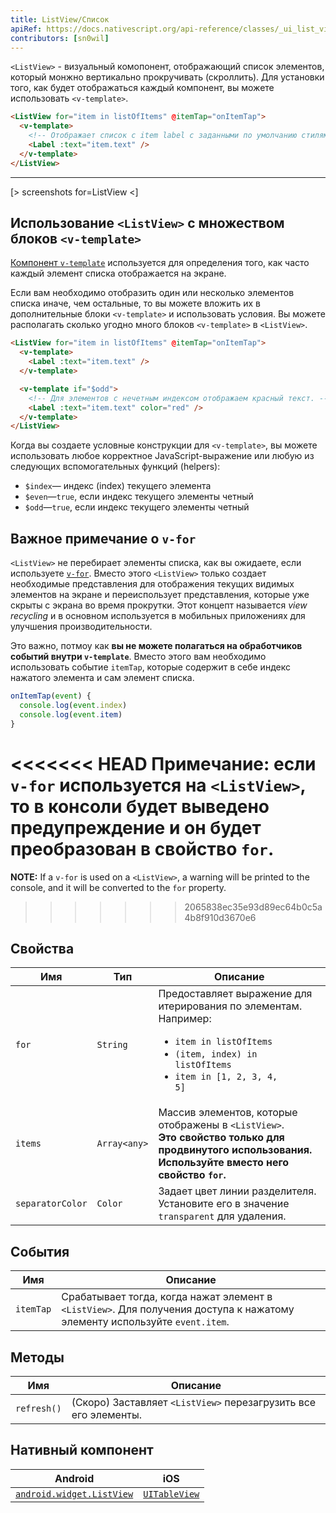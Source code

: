```yaml
---
title: ListView/Список
apiRef: https://docs.nativescript.org/api-reference/classes/_ui_list_view_.listview
contributors: [sn0wil]
---
```


`<ListView>` - визуальный комопонент, отображающий список элементов, который монжно вертикально прокручивать (скроллить). Для установки того, как будет отображаться каждый компонент, вы можете использовать `<v-template>`.

```html
<ListView for="item in listOfItems" @itemTap="onItemTap">
  <v-template>
    <!-- Отображает список с item label с заданными по умолчанию стилями. -->
    <Label :text="item.text" />
  </v-template>
</ListView>
```

---

[> screenshots for=ListView <]

## Использование `<ListView>` с множеством блоков `<v-template>`

[Компонент `v-template`](/ru/docs/utilities/v-template) используется для определения того, как часто каждый элемент списка отображается на экране. 

Если вам необходимо отобразить один или несколько элементов списка иначе, чем остальные, то вы можете вложить их в дополнительные блоки `<v-template>` и использовать условия. Вы можете располагать сколько угодно много блоков `<v-template>` в `<ListView>`.

```html
<ListView for="item in listOfItems" @itemTap="onItemTap"> 
  <v-template>
    <Label :text="item.text" /> 
  </v-template>

  <v-template if="$odd">
    <!-- Для элементов с нечетным индексом отображаем красный текст. -->
    <Label :text="item.text" color="red" />
  </v-template>
</ListView>
```
Когда вы создаете условные конструкции для `<v-template>`, вы можете использовать любое корректное JavaScript-выражение или любую из следующих вспомогательных функций (helpers):

* `$index`&mdash; индекс (index) текущего элемента
* `$even`&mdash;`true`, если индекс текущего элементы четный
* `$odd`&mdash;`true`, если индекс текущего элементы четный

## Важное примечание о `v-for`

`<ListView>` не перебирает элементы списка, как вы ожидаете, если используете [`v-for`](https://ru.vuejs.org/v2/guide/list.html#%D0%9E%D1%82%D0%BE%D0%B1%D1%80%D0%B0%D0%B6%D0%B5%D0%BD%D0%B8%D0%B5-%D0%BC%D0%B0%D1%81%D1%81%D0%B8%D0%B2%D0%B0-%D1%8D%D0%BB%D0%B5%D0%BC%D0%B5%D0%BD%D1%82%D0%BE%D0%B2-%D1%81-%D0%BF%D0%BE%D0%BC%D0%BE%D1%89%D1%8C%D1%8E-v-for). Вместо этого `<ListView>` только создает необходимые представления для отображения текущих видимых элементов на экране и переиспользует представления, которые уже скрыты с экрана во время прокрутки. Этот концепт называется _view recycling_ и в основном используется в мобильных приложениях для улучшения производительности.

Это важно, потмоу как **вы не можете полагаться на обработчиков событий внутри `v-template`**. Вместо этого вам необходимо использовать событие `itemTap`, которые содержит в себе индекс нажатого элемента и сам элемент списка.

```javascript
onItemTap(event) {
  console.log(event.index)
  console.log(event.item)
}
```

<<<<<<< HEAD
**Примечание:** если `v-for` используется на `<ListView>`, то в консоли будет выведено предупреждение и он будет преобразован в свойство `for`.
=======
**NOTE:** If a `v-for` is used on a `<ListView>`, a warning will be printed to the console, and it will be converted to the `for` property.
>>>>>>> 2065838ec35e93d89ec64b0c5a4b8f910d3670e6

## Свойства

| Имя | Тип | Описание |
|------|------|-------------|
| `for` | `String` | Предоставляет выражение для итерирования по элементам.<br/>Например: <ul><li><code>item in listOfItems</code></li><li><code>(item, index) in listOfItems</code></li><li><code>item in [1, 2, 3, 4, 5]</code></li></ul>
| `items` | `Array<any>` | Массив элементов, которые отображены в `<ListView>`.<br/>**Это свойство только для продвинутого использования. Используйте вместо него свойство `for`.**
| `separatorColor` | `Color` | Задает цвет линии разделителя. Установите его в значение `transparent` для удаления.

## События

| Имя | Описание |
|------|-------------|
| `itemTap`| Срабатывает тогда, когда нажат элемент в `<ListView>`. Для получения доступа к нажатому элементу используйте `event.item`.

## Методы

| Имя | Описание |
|------|-------------|
| `refresh()` | (Скоро) Заставляет `<ListView>` перезагрузить все его элементы.

## Нативный компонент

| Android | iOS |
|---------|-----|
| [`android.widget.ListView`](https://developer.android.com/reference/android/widget/ListView.html) | [`UITableView`](https://developer.apple.com/documentation/uikit/uitableview)
